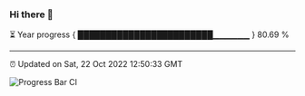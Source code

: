 ### Hi there 👋

⏳ Year progress { ████████████████████████▁▁▁▁▁▁ } 80.69 %

---

⏰ Updated on Sat, 22 Oct 2022 12:50:33 GMT

![Progress Bar CI](https://github.com/ZhaoGui/ZhaoGui/workflows/Progress%20Bar%20CI/badge.svg)

